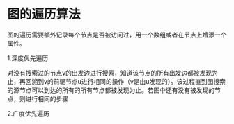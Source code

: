 # 图的遍历算法

图的遍历需要额外记录每个节点是否被访问过，用一个数组或者在节点上增添一个属性。

1.深度优先遍历

对没有搜索过的节点v的出发边进行搜索，知道该节点的所有出发边都被发现为止，再回溯到v的前驱节点u进行相同的操作（v是由u发现的）。该过程直到图搜索的源节点可以到达的所有的所有节点都被发现为止。若图中还有没有被发现的节点，则进行相同的步骤

2.广度优先遍历

